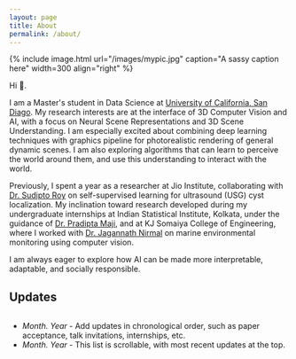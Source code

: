 ```yaml
---
layout: page
title: About
permalink: /about/
---
```


{% include image.html url="/images/mypic.jpg" caption="A sassy caption here" width=300 align="right" %}

Hi 🙌.

I am a Master's student in Data Science at [University of California, San Diago](https://www.ri.cmu.edu/). My research interests are at the interface of 3D Computer Vision and AI, with a focus on Neural Scene Representations and 3D Scene Understanding. I am especially excited about combining deep learning techniques with graphics pipeline for photorealistic rendering of general dynamic scenes. I am also exploring algorithms that can learn to perceive the world around them, and use this understanding to interact with the world.

Previously, I spent a year as a researcher at Jio Institute, collaborating with [Dr. Sudipto Roy](https://sites.google.com/view/a2idsia-at-xyx/sudipta-roy) on self-supervised learning for ultrasound (USG) cyst localization. My inclination toward research developed during my undergraduate internships at Indian Statistical Institute, Kolkata, under the guidance of [Dr. Pradipta Maji](https://www.isical.ac.in/~pmaji/), and at KJ Somaiya College of Engineering, where I worked with [Dr. Jagannath Nirmal](https://www.somaiya.edu/en/view-member/160111/) on marine environmental monitoring using computer vision.

I am always eager to explore how AI can be made more interpretable, adaptable, and socially responsible.

<h2>Updates</h2>
<div class="updates" style="height: 10em; overflow-y: scroll;">
<ul>
<li><i>Month. Year</i> - Add updates in chronological order, such as paper acceptance, talk invitations, internships, etc.</li>
<li><i>Month. Year</i> - This list is scrollable, with most recent updates at the top.</li>
</ul>
</div>